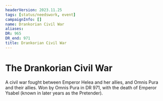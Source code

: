 ```yaml
---
headerVersion: 2023.11.25
tags: [status/needswork, event]
campaignInfo: []
name: Drankorian Civil War
aliases:
DR: 965
DR_end: 971
title: Drankorian Civil War
---
```

# The Drankorian Civil War

A civil war fought between Emperor Helea and her allies, and Omnis Pura and their allies. Won by Omnis Pura in DR 971, with the death of Emperor Ysabel (known in later years as the Pretender). 

